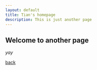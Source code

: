 ```yaml
---
layout: default
title: Tian's homepage
description: This is just another page
---
```


## Welcome to another page

_yay_

[back](./)
